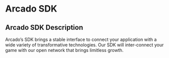 
# Arcado SDK


## Arcado SDK Description

Arcado’s SDK brings a stable interface to connect your application with a wide variety of transformative technologies. Our SDK will inter-connect your game with our open network that brings limitless growth.
